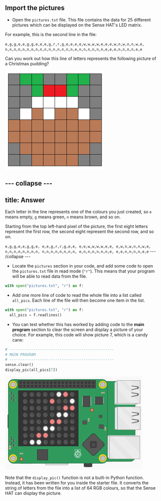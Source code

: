 ## Import the pictures

+ Open the `pictures.txt` file. This file contains the data for 25 different pictures which can be displayed on the Sense HAT's LED matrix.

For example, this is the second line in the file:

`e,g,g,e,e,g,g,e,e,e,g,r,r,g,e,e,e,e,w,w,w,w,e,e,e,w,n,w,n,n,w,e,
n,n,n,n,n,n,n,n,n,n,n,n,n,n,n,n,e,n,n,n,n,n,n,e,e,e,n,n,n,n,e,e`

Can you work out how this line of letters represents the following picture of a Christmas pudding?

![Christmas pud](images/square-paper-image.png)

--- collapse ---
---
title: Answer
---
Each letter in the line represents one of the colours you just created, so `e` means empty, `g` means green, `n` means brown, and so on.

Starting from the top left-hand pixel of the picture, the first eight letters represent the first row, the second eight represent the second row, and so on.

`e,g,g,e,e,g,g,e,
e,e,g,r,r,g,e,e,
e,e,w,w,w,w,e,e,
e,w,n,w,n,n,w,e,
n,n,n,n,n,n,n,n,
n,n,n,n,n,n,n,n,
e,n,n,n,n,n,n,e,
e,e,n,n,n,n,e,e`
--- /collapse ---

+ Locate the `pictures` section in your code, and add some code to open the `pictures.txt` file in read mode (`"r"`). This means that your program will be able to read data from the file.

```python
with open("pictures.txt", "r") as f:
```

+ Add one more line of code to read the whole file into a list called `all_pics`. Each line of the file will then become one item in the list.

```python
with open("pictures.txt", "r") as f:
  all_pics = f.readlines()
```

+ You can test whether this has worked by adding code to the **main program** section to clear the screen and display a picture of your choice. For example, this code will show picture 7, which is a candy cane:

```python
# ------------------------------------------------
# MAIN PROGRAM
# ------------------------------------------------
sense.clear()
display_pic(all_pics[7])
```

![Display candy cane](images/display-candy-cane.png)

Note that the `display_pic()` function is not a built-in Python function. Instead, it has been written for you inside the starter file. It converts the string of letters from the file into a list of 64 RGB colours, so that the Sense HAT can display the picture.
